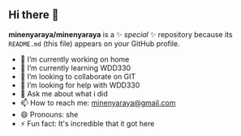 ## Hi there 👋


**minenyaraya/minenyaraya** is a ✨ _special_ ✨ repository because its `README.md` (this file) appears on your GitHub profile.


- 🔭 I’m currently working on home
- 🌱 I’m currently learning WDD330
- 👯 I’m looking to collaborate on GIT
- 🤔 I’m looking for help with WDD330
- 💬 Ask me about what i did
- 📫 How to reach me: minenyaraya@gmail.com
- 😄 Pronouns: she
- ⚡ Fun fact: It's incredible that it got here


